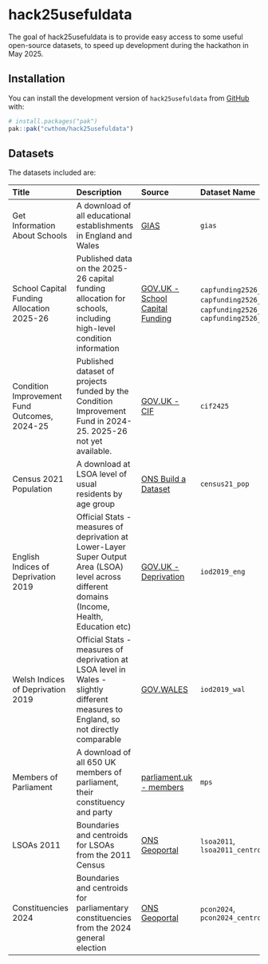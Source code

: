 
# hack25usefuldata

The goal of hack25usefuldata is to provide easy access to some useful open-source datasets, to speed up development during the hackathon in May 2025.

## Installation

You can install the development version of `hack25usefuldata` from [GitHub](https://github.com/) with:

``` r
# install.packages("pak")
pak::pak("cwthom/hack25usefuldata")
```

## Datasets

The datasets included are:

|Title|Description|Source|Dataset Name|
|:----|:----------|:-----|:-----------|
|Get Information About Schools|A download of all educational establishments in England and Wales|[GIAS](https://get-information-schools.service.gov.uk/Downloads)|`gias`|
|School Capital Funding Allocation 2025-26|Published data on the 2025-26 capital funding allocation for schools, including high-level condition information|[GOV.UK - School Capital Funding](https://www.gov.uk/guidance/school-capital-funding)|`capfunding2526_schools`, `capfunding2526_rb`, `capfunding2526_nmss`, `capfunding2526_spi`|
|Condition Improvement Fund Outcomes, 2024-25|Published dataset of projects funded by the Condition Improvement Fund in 2024-25. 2025-26 not yet available.|[GOV.UK - CIF](https://www.gov.uk/government/publications/condition-improvement-fund-2024-to-2025-outcome)|`cif2425`|
|Census 2021 Population|A download at LSOA level of usual residents by age group|[ONS Build a Dataset](https://www.ons.gov.uk/datasets/create)|`census21_pop`|
|English Indices of Deprivation 2019|Official Stats - measures of deprivation at Lower-Layer Super Output Area (LSOA) level across different domains (Income, Health, Education etc)|[GOV.UK - Deprivation](https://www.gov.uk/government/statistics/english-indices-of-deprivation-2019)|`iod2019_eng`|
|Welsh Indices of Deprivation 2019|Official Stats - measures of deprivation at LSOA level in Wales - slightly different measures to England, so not directly comparable|[GOV.WALES](https://www.gov.wales/welsh-index-multiple-deprivation-full-index-update-ranks-2019)|`iod2019_wal`|
|Members of Parliament|A download of all 650 UK members of parliament, their constituency and party|[parliament.uk - members](https://members.parliament.uk/members/commons)|`mps`|
|LSOAs 2011|Boundaries and centroids for LSOAs from the 2011 Census|[ONS Geoportal](https://geoportal.statistics.gov.uk/)|`lsoa2011`, `lsoa2011_centroids`|
|Constituencies 2024|Boundaries and centroids for parliamentary constituencies from the 2024 general election|[ONS Geoportal](https://geoportal.statistics.gov.uk/)|`pcon2024`, `pcon2024_centroids`|
